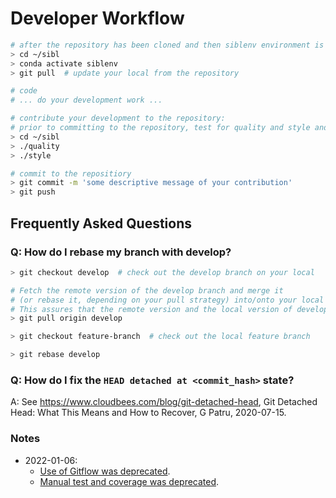 # Developer Workflow

```bash
# after the repository has been cloned and then siblenv environment is set up
> cd ~/sibl
> conda activate siblenv
> git pull  # update your local from the repository

# code
# ... do your development work ...

# contribute your development to the repository:
# prior to committing to the repository, test for quality and style and resolve any errors
> cd ~/sibl
> ./quality
> ./style

# commit to the repositiory
> git commit -m 'some descriptive message of your contribution'
> git push
```

## Frequently Asked Questions

### Q: How do I rebase my branch with develop?

```bash
> git checkout develop  # check out the develop branch on your local

# Fetch the remote version of the develop branch and merge it
# (or rebase it, depending on your pull strategy) into/onto your local branch.
# This assures that the remote version and the local version of develop are the same
> git pull origin develop

> git checkout feature-branch  # check out the local feature branch

> git rebase develop
```

### Q: How do I fix the `HEAD detached at <commit_hash>` state?

A: See https://www.cloudbees.com/blog/git-detached-head, Git Detached Head: What This Means and How to Recover, G Patru, 2020-07-15.

### Notes

* 2022-01-06:
  * [Use of Gitflow was deprecated](deprecated.md#deprecated-use-of-gitflow).
  * [Manual test and coverage was deprecated](deprecated.md#manual-test-and-coverage).

